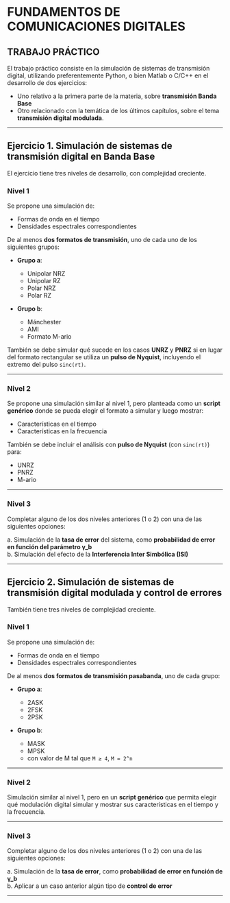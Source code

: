 
# FUNDAMENTOS DE COMUNICACIONES DIGITALES  
## TRABAJO PRÁCTICO

El trabajo práctico consiste en la simulación de sistemas de transmisión digital, utilizando preferentemente Python, o bien Matlab o C/C++ en el desarrollo de dos ejercicios:

- Uno relativo a la primera parte de la materia, sobre **transmisión Banda Base**
- Otro relacionado con la temática de los últimos capítulos, sobre el tema **transmisión digital modulada**.

---

## Ejercicio 1. Simulación de sistemas de transmisión digital en Banda Base

El ejercicio tiene tres niveles de desarrollo, con complejidad creciente.

### Nivel 1

Se propone una simulación de:

- Formas de onda en el tiempo
- Densidades espectrales correspondientes

De al menos **dos formatos de transmisión**, uno de cada uno de los siguientes grupos:

- **Grupo a**:  
  - Unipolar NRZ  
  - Unipolar RZ  
  - Polar NRZ  
  - Polar RZ  

- **Grupo b**:  
  - Mánchester  
  - AMI  
  - Formato M-ario  

También se debe simular qué sucede en los casos **UNRZ** y **PNRZ** si en lugar del formato rectangular se utiliza un **pulso de Nyquist**, incluyendo el extremo del pulso `sinc(rt)`.

---

### Nivel 2

Se propone una simulación similar al nivel 1, pero planteada como un **script genérico** donde se pueda elegir el formato a simular y luego mostrar:

- Características en el tiempo  
- Características en la frecuencia  

También se debe incluir el análisis con **pulso de Nyquist** (con `sinc(rt)`) para:

- UNRZ  
- PNRZ  
- M-ario  

---

### Nivel 3

Completar alguno de los dos niveles anteriores (1 o 2) con una de las siguientes opciones:

a. Simulación de la **tasa de error** del sistema, como **probabilidad de error en función del parámetro γ_b**  
b. Simulación del efecto de la **Interferencia Inter Simbólica (ISI)**

---

## Ejercicio 2. Simulación de sistemas de transmisión digital modulada y control de errores

También tiene tres niveles de complejidad creciente.

### Nivel 1

Se propone una simulación de:

- Formas de onda en el tiempo  
- Densidades espectrales correspondientes  

De al menos **dos formatos de transmisión pasabanda**, uno de cada grupo:

- **Grupo a**:  
  - 2ASK  
  - 2FSK  
  - 2PSK  

- **Grupo b**:  
  - MASK  
  - MPSK  
  - con valor de M tal que `M ≥ 4`, `M = 2^n`  

---

### Nivel 2

Simulación similar al nivel 1, pero en un **script genérico** que permita elegir qué modulación digital simular y mostrar sus características en el tiempo y la frecuencia.

---

### Nivel 3

Completar alguno de los dos niveles anteriores (1 o 2) con una de las siguientes opciones:

a. Simulación de la **tasa de error**, como **probabilidad de error en función de γ_b**  
b. Aplicar a un caso anterior algún tipo de **control de error**

---
